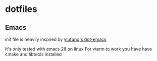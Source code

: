 # dotfiles
## Emacs
init file is heavily inspired by [yiufung's dot-emacs](https://github.com/yiufung/dot-emacs "yiufung's dot-emacs")

It's only tested with emacs 28 on linux
For vterm to work you have have cmake and libtools installed